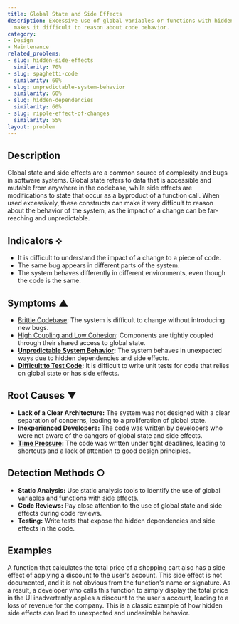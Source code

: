 ```yaml
---
title: Global State and Side Effects
description: Excessive use of global variables or functions with hidden side effects
  makes it difficult to reason about code behavior.
category:
- Design
- Maintenance
related_problems:
- slug: hidden-side-effects
  similarity: 70%
- slug: spaghetti-code
  similarity: 60%
- slug: unpredictable-system-behavior
  similarity: 60%
- slug: hidden-dependencies
  similarity: 60%
- slug: ripple-effect-of-changes
  similarity: 55%
layout: problem
---
```


## Description
Global state and side effects are a common source of complexity and bugs in software systems. Global state refers to data that is accessible and mutable from anywhere in the codebase, while side effects are modifications to state that occur as a byproduct of a function call. When used excessively, these constructs can make it very difficult to reason about the behavior of the system, as the impact of a change can be far-reaching and unpredictable.

## Indicators ⟡
- It is difficult to understand the impact of a change to a piece of code.
- The same bug appears in different parts of the system.
- The system behaves differently in different environments, even though the code is the same.

## Symptoms ▲
- [Brittle Codebase](brittle-codebase.md): The system is difficult to change without introducing new bugs.
- [High Coupling and Low Cohesion](high-coupling-low-cohesion.md): Components are tightly coupled through their shared access to global state.
- **[Unpredictable System Behavior](unpredictable-system-behavior.md):** The system behaves in unexpected ways due to hidden dependencies and side effects.
- **[Difficult to Test Code](difficult-to-test-code.md):** It is difficult to write unit tests for code that relies on global state or has side effects.

## Root Causes ▼
- **Lack of a Clear Architecture:** The system was not designed with a clear separation of concerns, leading to a proliferation of global state.
- **[Inexperienced Developers](inexperienced-developers.md):** The code was written by developers who were not aware of the dangers of global state and side effects.
- **[Time Pressure](time-pressure.md):** The code was written under tight deadlines, leading to shortcuts and a lack of attention to good design principles.

## Detection Methods ○
- **Static Analysis:** Use static analysis tools to identify the use of global variables and functions with side effects.
- **Code Reviews:** Pay close attention to the use of global state and side effects during code reviews.
- **Testing:** Write tests that expose the hidden dependencies and side effects in the code.

## Examples
A function that calculates the total price of a shopping cart also has a side effect of applying a discount to the user's account. This side effect is not documented, and it is not obvious from the function's name or signature. As a result, a developer who calls this function to simply display the total price in the UI inadvertently applies a discount to the user's account, leading to a loss of revenue for the company. This is a classic example of how hidden side effects can lead to unexpected and undesirable behavior.
